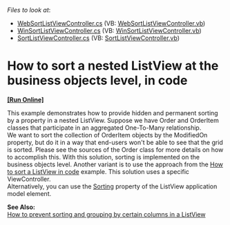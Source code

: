 <!-- default file list -->
*Files to look at*:

* [WebSortListViewController.cs](./CS/WinWebSolution.Module.Web/WebSortListViewController.cs) (VB: [WebSortListViewController.vb](./VB/WinWebSolution.Module.Web/WebSortListViewController.vb))
* [WinSortListViewController.cs](./CS/WinWebSolution.Module.Win/WinSortListViewController.cs) (VB: [WinSortListViewController.vb](./VB/WinWebSolution.Module.Win/WinSortListViewController.vb))
* [SortListViewController.cs](./CS/WinWebSolution.Module/SortListViewController.cs) (VB: [SortListViewController.vb](./VB/WinWebSolution.Module/SortListViewController.vb))
<!-- default file list end -->
# How to sort a nested ListView at the business objects level, in code
<!-- run online -->
**[[Run Online]](https://codecentral.devexpress.com/e1253)**
<!-- run online end -->


<p>This example demonstrates how to provide hidden and permanent sorting by a property in a nested ListView. Suppose we have Order and OrderItem classes that participate in an aggregated One-To-Many relationship. <br />
We want to sort the collection of OrderItem objects by the ModifiedOn property, but do it in a way that end-users won't be able to see that the grid is sorted. Please see the sources of the Order class for more details on how to accomplish this. With this solution, sorting is implemented on the business objects level. Another variant is to use the approach from the <a href="https://www.devexpress.com/Support/Center/p/E1276">How to sort a ListView in code</a> example. This solution uses a specific ViewController.<br />
Alternatively, you can use the <a href="http://documentation.devexpress.com/#Xaf/clsDevExpressExpressAppModelIModelSortingtopic"><u>Sorting</u></a> property of the ListView application model element.</p><p><strong>See Also:</strong><br />
<a href="https://www.devexpress.com/Support/Center/p/E1254">How to prevent sorting and grouping by certain columns in a ListView</a></p>

<br/>


